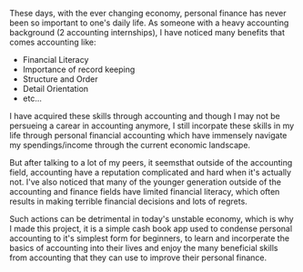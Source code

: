 These days, with the ever changing economy, personal finance has never been so important to one's daily life. As someone with a heavy accounting background (2 accounting internships), I have noticed many benefits that comes accounting like:
- Financial Literacy
- Importance of record keeping
- Structure and Order
- Detail Orientation
- etc...

I have acquired these skills through accounting and though I may not be persueing a carear in accounting anymore, I still incorpate these skills in my life through personal financial accounting which have immensely navigate my spendings/income through the current economic landscape.

But after talking to a lot of my peers, it seemsthat outside of the accounting field, accounting have a reputation complicated and hard when it's actually not. I've also noticed that many of the younger generation outside of the accounting and finance fields have limited financial literacy, which often results in making terrible financial decisions and lots of regrets. 

Such actions can be detrimental in today's unstable economy, which is why I made this project, it is a simple cash book app used to condense personal accounting to it's simplest form for beginners, to learn and incorperate the basics of accounting into their lives and enjoy the many beneficial skills from accounting that they can use to improve their personal finance.
